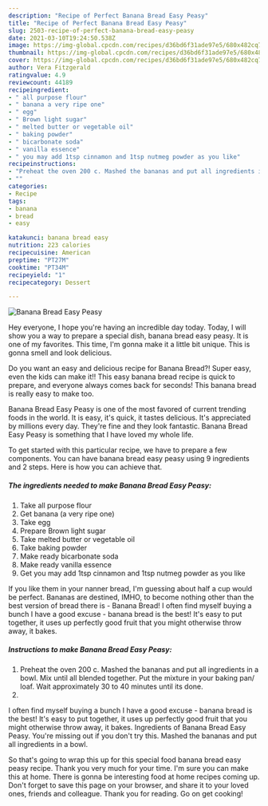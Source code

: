 ```yaml
---
description: "Recipe of Perfect Banana Bread Easy Peasy"
title: "Recipe of Perfect Banana Bread Easy Peasy"
slug: 2503-recipe-of-perfect-banana-bread-easy-peasy
date: 2021-03-10T19:24:50.538Z
image: https://img-global.cpcdn.com/recipes/d36bd6f31ade97e5/680x482cq70/banana-bread-easy-peasy-recipe-main-photo.jpg
thumbnail: https://img-global.cpcdn.com/recipes/d36bd6f31ade97e5/680x482cq70/banana-bread-easy-peasy-recipe-main-photo.jpg
cover: https://img-global.cpcdn.com/recipes/d36bd6f31ade97e5/680x482cq70/banana-bread-easy-peasy-recipe-main-photo.jpg
author: Vera Fitzgerald
ratingvalue: 4.9
reviewcount: 44189
recipeingredient:
- " all purpose flour"
- " banana a very ripe one"
- " egg"
- " Brown light sugar"
- " melted butter or vegetable oil"
- " baking powder"
- " bicarbonate soda"
- " vanilla essence"
- " you may add 1tsp cinnamon and 1tsp nutmeg powder as you like"
recipeinstructions:
- "Preheat the oven 200 c. Mashed the bananas and put all ingredients in a bowl. Mix until all blended together. Put the mixture in your baking pan/ loaf. Wait approximately 30 to 40 minutes until its done."
- ""
categories:
- Recipe
tags:
- banana
- bread
- easy

katakunci: banana bread easy 
nutrition: 223 calories
recipecuisine: American
preptime: "PT27M"
cooktime: "PT34M"
recipeyield: "1"
recipecategory: Dessert

---
```



![Banana Bread Easy Peasy](https://img-global.cpcdn.com/recipes/d36bd6f31ade97e5/680x482cq70/banana-bread-easy-peasy-recipe-main-photo.jpg)

Hey everyone, I hope you're having an incredible day today. Today, I will show you a way to prepare a special dish, banana bread easy peasy. It is one of my favorites. This time, I'm gonna make it a little bit unique. This is gonna smell and look delicious.

Do you want an easy and delicious recipe for Banana Bread?! Super easy, even the kids can make it!! This easy banana bread recipe is quick to prepare, and everyone always comes back for seconds! This banana bread is really easy to make too.

Banana Bread Easy Peasy is one of the most favored of current trending foods in the world. It is easy, it's quick, it tastes delicious. It's appreciated by millions every day. They're fine and they look fantastic. Banana Bread Easy Peasy is something that I have loved my whole life.


To get started with this particular recipe, we have to prepare a few components. You can have banana bread easy peasy using 9 ingredients and 2 steps. Here is how you can achieve that.

<!--inarticleads1-->

##### The ingredients needed to make Banana Bread Easy Peasy:

1. Take  all purpose flour
1. Get  banana (a very ripe one)
1. Take  egg
1. Prepare  Brown light sugar
1. Take  melted butter or vegetable oil
1. Take  baking powder
1. Make ready  bicarbonate soda
1. Make ready  vanilla essence
1. Get  you may add 1tsp cinnamon and 1tsp nutmeg powder as you like


If you like them in your nanner bread, I&#39;m guessing about half a cup would be perfect. Bananas are destined, IMHO, to become nothing other than the best version of bread there is - Banana Bread! I often find myself buying a bunch I have a good excuse - banana bread is the best! It&#39;s easy to put together, it uses up perfectly good fruit that you might otherwise throw away, it bakes. 

<!--inarticleads2-->

##### Instructions to make Banana Bread Easy Peasy:

1. Preheat the oven 200 c. Mashed the bananas and put all ingredients in a bowl. Mix until all blended together. Put the mixture in your baking pan/ loaf. Wait approximately 30 to 40 minutes until its done.
1. 


I often find myself buying a bunch I have a good excuse - banana bread is the best! It&#39;s easy to put together, it uses up perfectly good fruit that you might otherwise throw away, it bakes. Ingredients of Banana Bread Easy Peasy. You&#39;re missing out if you don&#39;t try this. Mashed the bananas and put all ingredients in a bowl. 

So that's going to wrap this up for this special food banana bread easy peasy recipe. Thank you very much for your time. I'm sure you can make this at home. There is gonna be interesting food at home recipes coming up. Don't forget to save this page on your browser, and share it to your loved ones, friends and colleague. Thank you for reading. Go on get cooking!
